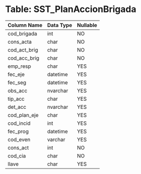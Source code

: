 # Table: SST_PlanAccionBrigada

| Column Name | Data Type | Nullable |
|-------------|-----------|----------|
| cod_brigada | int | NO |
| cons_acta | char | NO |
| cod_act_brig | char | NO |
| cod_acc_brig | char | NO |
| emp_resp | char | YES |
| fec_eje | datetime | YES |
| fec_seg | datetime | YES |
| obs_acc | nvarchar | YES |
| tip_acc | char | YES |
| det_acc | nvarchar | YES |
| cod_plan_eje | char | YES |
| cod_incid | int | YES |
| fec_prog | datetime | YES |
| cod_even | varchar | YES |
| cons_act | int | NO |
| cod_cia | char | NO |
| llave | char | YES |
